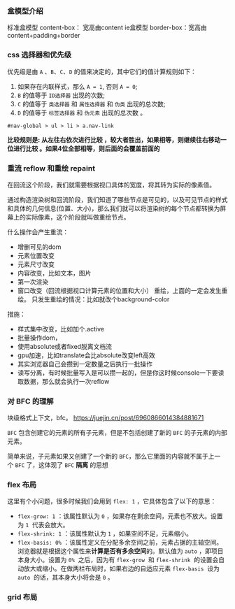 ### 盒模型介绍

标准盒模型 content-box： 宽高由content
ie盒模型 border-box：宽高由content+padding+border

### css 选择器和优先级

优先级是由 `A` 、`B`、`C`、`D` 的值来决定的，其中它们的值计算规则如下：

1. 如果存在内联样式，那么 `A = 1`, 否则 `A = 0`;
2. `B` 的值等于 `ID选择器` 出现的次数;
3. `C` 的值等于 `类选择器` 和 `属性选择器` 和 `伪类` 出现的总次数;
4. `D` 的值等于 `标签选择器` 和 `伪元素` 出现的总次数 。
```
#nav-global > ul > li > a.nav-link
```
**比较规则是: 从左往右依次进行比较 ，较大者胜出，如果相等，则继续往右移动一位进行比较 。如果4位全部相等，则后面的会覆盖前面的**

### 重流 reflow 和重绘 repaint

在回流这个阶段，我们就需要根据视口具体的宽度，将其转为实际的像素值。

通过构造渲染树和回流阶段，我们知道了哪些节点是可见的，以及可见节点的样式和具体的几何信息(位置、大小)，那么我们就可以将渲染树的每个节点都转换为屏幕上的实际像素，这个阶段就叫做重绘节点。

什么操作会产生重流：
- 增删可见的dom
- 元素位置改变
- 元素尺寸改变
- 内容改变，比如文本，图片
- 第一次渲染
- 窗口改变（回流根据视口计算元素的位置和大小）
重绘，上面的一定会发生重绘。
只发生重绘的情况：比如就改个background-color

措施：
- 样式集中改变，比如加个.active
- 批量操作dom，
- 使用absolute或者fixed脱离文档流
- gpu加速，比如translate会比absolute改变left高效
- 其实浏览器自己会攒到一定数量之后执行一批操作
- 读写分离，有时候批量写入是可以攒一起的，但是你这时候console一下要读取数据，那么就会执行一次reflow

### 对 BFC 的理解

块级格式上下文，bfc。
https://juejin.cn/post/6960866014384881671

`BFC` 包含创建它的元素的所有子元素，但是不包括创建了新的 `BFC` 的子元素的内部元素。

简单来说，子元素如果又创建了一个新的 `BFC`，那么它里面的内容就不属于上一个 `BFC` 了，这体现了 `BFC` **隔离** 的思想


### flex 布局

这里有个小问题，很多时候我们会用到 `flex: 1` ，它具体包含了以下的意思：

- `flex-grow: 1` ：该属性默认为 `0` ，如果存在剩余空间，元素也不放大。设置为 `1`  代表会放大。
- `flex-shrink: 1` ：该属性默认为 `1` ，如果空间不足，元素缩小。
- `flex-basis: 0%` ：该属性定义在分配多余空间之前，元素占据的主轴空间。浏览器就是根据这个属性来**计算是否有多余空间**的。默认值为 `auto` ，即项目本身大小。设置为 `0%`  之后，因为有 `flex-grow`  和 `flex-shrink`  的设置会自动放大或缩小。在做两栏布局时，如果右边的自适应元素 `flex-basis`  设为 `auto`  的话，其本身大小将会是 `0` 。​

### grid 布局
